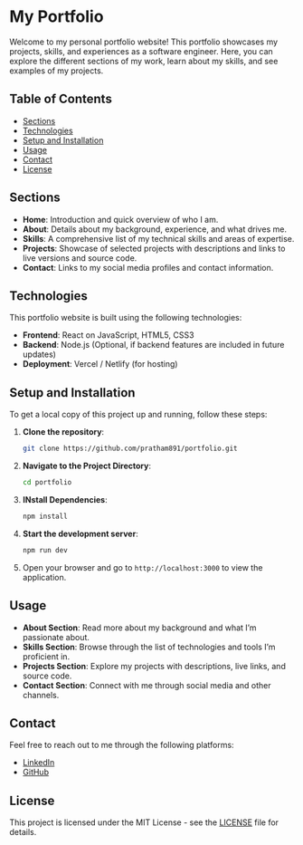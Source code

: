 # My Portfolio

Welcome to my personal portfolio website! This portfolio showcases my projects, skills, and experiences as a software engineer. Here, you can explore the different sections of my work, learn about my skills, and see examples of my projects.

## Table of Contents

- [Sections](#sections)
- [Technologies](#technologies)
- [Setup and Installation](#setup-and-installation)
- [Usage](#usage)
- [Contact](#contact)
- [License](#license)

## Sections

- **Home**: Introduction and quick overview of who I am.
- **About**: Details about my background, experience, and what drives me.
- **Skills**: A comprehensive list of my technical skills and areas of expertise.
- **Projects**: Showcase of selected projects with descriptions and links to live versions and source code.
- **Contact**: Links to my social media profiles and contact information.

## Technologies

This portfolio website is built using the following technologies:

- **Frontend**: React on JavaScript, HTML5, CSS3
- **Backend**: Node.js (Optional, if backend features are included in future updates)
- **Deployment**: Vercel / Netlify (for hosting)

## Setup and Installation

To get a local copy of this project up and running, follow these steps:

1. **Clone the repository**:
   ```bash
   git clone https://github.com/pratham891/portfolio.git
   ```

2. **Navigate to the Project Directory**:
    ```bash
    cd portfolio
    ```

3. **INstall Dependencies**:
    ```bash
    npm install
    ```

4. **Start the development server**:
    ```bash
    npm run dev
    ```

5. Open your browser and go to `http://localhost:3000` to view the application.

## Usage

- **About Section**: Read more about my background and what I’m passionate about.
- **Skills Section**: Browse through the list of technologies and tools I’m proficient in.
- **Projects Section**: Explore my projects with descriptions, live links, and source code.
- **Contact Section**: Connect with me through social media and other channels.

## Contact

Feel free to reach out to me through the following platforms:

- [LinkedIn](https://www.linkedin.com/in/pratham-singh-596591203/)
- [GitHub](https://github.com/pratham891/)

## License

This project is licensed under the MIT License - see the [LICENSE](LICENSE) file for details.

